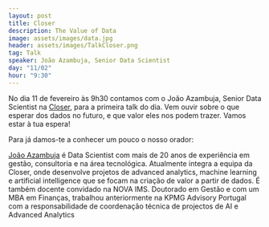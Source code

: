 ```yaml
---
layout: post
title: Closer
description: The Value of Data
image: assets/images/data.jpg
header: assets/images/TalkCloser.png
tag: Talk
speaker: João Azambuja, Senior Data Scientist
day: "11/02"
hour: "9:30"
---
```


No dia 11 de fevereiro às 9h30 contamos com o João Azambuja, Senior Data Scientist na [Closer](www.closer.pt), para a primeira talk do dia. Vem ouvir sobre o que esperar dos dados no futuro, e que valor eles nos podem trazer. Vamos estar à tua espera!

Para já damos-te a conhecer um pouco o nosso orador:

[João Azambuja](https://pt.linkedin.com/in/joaoazambuja) é Data Scientist com mais de 20 anos de experiência em gestão, consultoria e na área tecnológica. Atualmente integra a equipa da Closer, onde desenvolve projetos de advanced analytics, machine learning e artificial intelligence que se focam na criação de valor a partir de dados. É também docente convidado na NOVA IMS. Doutorado em Gestão e com um MBA em Finanças, trabalhou anteriormente na KPMG Advisory Portugal com a responsabilidade de coordenação técnica de projectos de AI e Advanced Analytics

